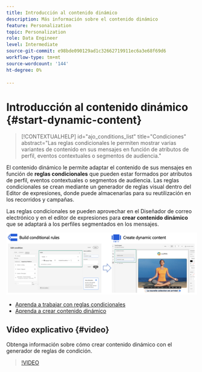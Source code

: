```yaml
---
title: Introducción al contenido dinámico
description: Más información sobre el contenido dinámico
feature: Personalization
topic: Personalization
role: Data Engineer
level: Intermediate
source-git-commit: e98bde090129ad1c32662719911ec6a3e68f69d6
workflow-type: tm+mt
source-wordcount: '144'
ht-degree: 0%

---
```



# Introducción al contenido dinámico {#start-dynamic-content}

>[!CONTEXTUALHELP]
>id="ajo_conditions_list"
>title="Condiciones"
>abstract="Las reglas condicionales le permiten mostrar varias variantes de contenido en sus mensajes en función de atributos de perfil, eventos contextuales o segmentos de audiencia."

El contenido dinámico le permite adaptar el contenido de sus mensajes en función de **reglas condicionales** que pueden estar formados por atributos de perfil, eventos contextuales o segmentos de audiencia. Las reglas condicionales se crean mediante un generador de reglas visual dentro del Editor de expresiones, donde puede almacenarlas para su reutilización en los recorridos y campañas.

Las reglas condicionales se pueden aprovechar en el Diseñador de correo electrónico y en el editor de expresiones para **crear contenido dinámico** que se adaptará a los perfiles segmentados en los mensajes.

![](assets/conditions-overview.png)

* [Aprenda a trabajar con reglas condicionales](create-conditions.md)
* [Aprenda a crear contenido dinámico](dynamic-content.md)

## Vídeo explicativo {#video}

Obtenga información sobre cómo crear contenido dinámico con el generador de reglas de condición.

>[!VIDEO](https://video.tv.adobe.com/v/3409815?quality=12)

